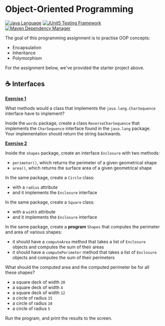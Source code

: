 # Object-Oriented Programming

[![Java Language](https://img.shields.io/badge/PLATFORM-OpenJDK-3A75B0.svg?style=for-the-badge)][1]
[![JUnit5 Testing Framework](https://img.shields.io/badge/testing%20framework-JUnit5-26A162.svg?style=for-the-badge)][2]
[![Maven Dependency Manager](https://img.shields.io/badge/dependency%20manager-Maven-AA215A.svg?style=for-the-badge)][3]

The goal of this programming assignment is to practise OOP concepts:
- Encapsulation
- Inheritance
- Polymorphism

For the assignment below, we've provided the starter project above.

## :coffee: Interfaces

**<ins>Exercise 1</ins>**

What methods would a class that implements the `java.lang.CharSequence` interface have to implement?

Inside the `words` package, create a class `ReverseCharSequence` that implements the `CharSequence` interface found in the `java.lang` package. 
Your implementation should return the string backwards. 

**<ins>Exercise 2</ins>**

Inside the `shapes` package, create an interface `Enclosure` with two methods:
- `perimeter()`, which returns the perimeter of a given geometrical shape
- `area()`, which returns the surface area of a given geometrical shape

In the same package, create a `Circle` class:
- with a `radius` attribute
- and it implements the `Enclosure` interface

In the same package, create a `Square` class:
- with a `width` attribute
- and it implements the `Enclosure` interface

In the same package, create a **program** `Shapes` that computes the perimeter and area of various shapes:
- it should have a `computeArea` method that takes a list of `Enclosure` objects and computes the sum of their areas
- it should have a `computePerimeter` method that takes a list of `Enclosure` objects and computes the sum of their perimeters

What should the computed area and the computed perimeter be for all these shapes?
- a square deck of width `20`
- a square deck of width `4`
- a square deck of width `12`
- a circle of radius `15`
- a circle of radius `10`
- a circle of radius `5`

Run the program, and print the results to the screen.


[1]: https://docs.oracle.com/javase/17/docs/api/index.html
[2]: https://junit.org/junit5/
[3]: https://maven.apache.org/